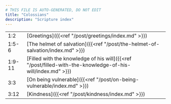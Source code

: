 ```yaml
---
# THIS FILE IS AUTO-GENERATED, DO NOT EDIT
title: "Colossians"
description: "Scripture index"
---
```


|  |  |
| --- | --- |
| 1:2 | [Greetings]({{<ref "/post/greetings/index.md" >}}) |
| 1:5-6 | [The helmet of salvation]({{<ref "/post/the-helmet-of-salvation/index.md" >}}) |
| 1:9-11 | [Filled with the knowledge of his will]({{<ref "/post/filled-with-the-knowledge-of-his-will/index.md" >}}) |
| 3:3 | [On being vulnerable]({{<ref "/post/on-being-vulnerable/index.md" >}}) |
| 3:12 | [Kindness]({{<ref "/post/kindness/index.md" >}}) |

